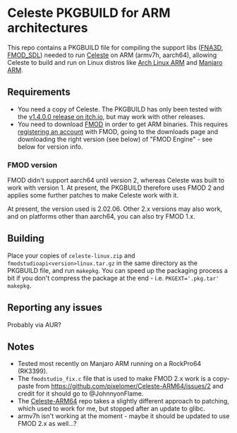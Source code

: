 # Celeste PKGBUILD for ARM architectures

This repo contains a PKGBUILD file for compiling the support libs ([FNA3D], [FMOD_SDL]) needed to run [Celeste] on ARM (armv7h, aarch64), allowing Celeste to build and run on Linux distros like [Arch Linux ARM] and [Manjaro ARM].

## Requirements

* You need a copy of Celeste.  The PKGBUILD has only been tested with the [v1.4.0.0 release on itch.io](https://mattmakesgames.itch.io/celeste), but may work with other releases.
* You need to download [FMOD][FMOD] in order to get ARM binaries.  This requires [registering an account](https://www.fmod.com/profile/register) with FMOD, going to the downloads page and downloading the right version (see below) of "FMOD Engine" - see below for version info.

### FMOD version

FMOD didn't support aarch64 until version 2, whereas Celeste was built to work with version 1.  At present, the PKGBUILD therefore uses FMOD 2 and applies some further patches to make Celeste work with it.

At present, the version used is 2.02.06.  Other 2.x versions may also work, and on platforms other than aarch64, you can also try FMOD 1.x.

## Building

Place your copies of `celeste-linux.zip` and `fmodstudioapi<version>linux.tar.gz` in the same directory as the PKGBUILD file, and run `makepkg`.  You can speed up the packaging process a bit if you don't compress the package at the end - i.e. `PKGEXT='.pkg.tar' makepkg`.

## Reporting any issues

Probably via AUR?

## Notes

* Tested most recently on Manjaro ARM running on a RockPro64 (RK3399).
* The `fmodstudio_fix.c` file that is used to make FMOD 2.x work is a copy-paste from https://github.com/pixelomer/Celeste-ARM64/issues/2 and credit for it should go to @JohnnyonFlame.
* The [Celeste-ARM64](https://github.com/pixelomer/Celeste-ARM64) repo takes a slightly different approach to patching, which used to work for me, but stopped after an update to glibc.
* armv7h isn't working at the moment - maybe it should be updated to use FMOD 2.x as well...?

[FNA3D]: https://github.com/FNA-XNA/FNA3D
[FMOD_SDL]: https://github.com/flibitijibibo/FMOD_SDL
[Celeste]: http://www.celestegame.com/
[Arch Linux ARM]: https://archlinuxarm.org/
[Manjaro ARM]: https://wiki.manjaro.org/index.php/Manjaro-ARM
[FMOD]: https://www.fmod.com/
